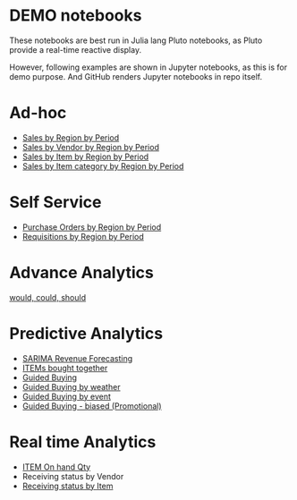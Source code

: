 # DEMO notebooks

These notebooks are best run in Julia lang Pluto notebooks, as Pluto provide a real-time reactive display.

However, following examples are shown in Jupyter notebooks, as this is for demo purpose.
And GitHub renders Jupyter notebooks in repo itself.

# Ad-hoc
- [Sales by Region by Period](../../assets/notebooks/adhoc.ipynb)
- [Sales by Vendor by Region by Period](../../assets/notebooks/adhoc.ipynb)
- [Sales by Item by Region by Period](../../assets/notebooks/adhoc.ipynb)
- [Sales by Item category by Region by Period](../../assets/notebooks/adhoc.ipynb)

# Self Service
- [Purchase Orders by Region by Period](../../assets/notebooks/selfservice.ipynb)
- [Requisitions by Region by Period](../../assets/notebooks/selfservice.ipynb)

# Advance Analytics
[would, could, should](../../assets/notebooks/advanceanalytics.ipynb)

# Predictive Analytics
- [SARIMA Revenue Forecasting](../../assets/notebooks/predictive.ipynb)
- [ITEMs bought together](../../assets/notebooks/predictive.ipynb)
- [Guided Buying](../../assets/notebooks/predictive.ipynb)
- [Guided Buying by weather](../../assets/notebooks/predictive.ipynb)
- [Guided Buying by event](../../assets/notebooks/predictive.ipynb)
- [Guided Buying - biased (Promotional)](../../assets/notebooks/predictive.ipynb)

# Real time Analytics
- [ITEM On hand  Qty](../../assets/notebooks/realtime.ipynb)
- Receiving status by Vendor[](../../assets/notebooks/realtime.ipynb)
- [Receiving status by Item](../../assets/notebooks/realtime.ipynb)